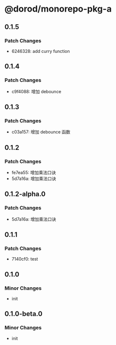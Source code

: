 # @dorod/monorepo-pkg-a

## 0.1.5

### Patch Changes

- 6246328: add curry function

## 0.1.4

### Patch Changes

- c9f4088: 增加 debounce

## 0.1.3

### Patch Changes

- c03a157: 增加 debounce 函数

## 0.1.2

### Patch Changes

- fe7ea55: 增加乘法口诀
- 5d7a16a: 增加乘法口诀

## 0.1.2-alpha.0

### Patch Changes

- 5d7a16a: 增加乘法口诀

## 0.1.1

### Patch Changes

- 7140cf0: test

## 0.1.0

### Minor Changes

- init

## 0.1.0-beta.0

### Minor Changes

- init

